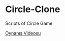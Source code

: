 # Circle-Clone
Scripts of Circle Game

[Oynanış Videosu](https://www.linkedin.com/posts/altayturan_ketchapp-st%C3%BCdyosuna-ait-olan-circle-adl%C4%B1-activity-6964302557418524672-mdIz?utm_source=share&utm_medium=member_desktop)
